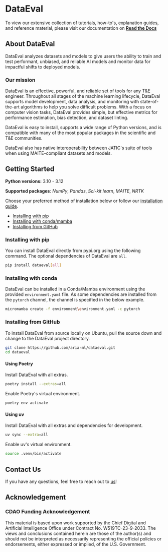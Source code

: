 # DataEval

To view our extensive collection of tutorials, how-to's, explanation guides,
and reference material, please visit our documentation on
**[Read the Docs](https://dataeval.readthedocs.io/)**

## About DataEval

<!-- start tagline -->

DataEval analyzes datasets and models to give users the ability to train and
test performant, unbiased, and reliable AI models and monitor data for
impactful shifts to deployed models.

<!-- end tagline -->

### Our mission

<!-- start needs -->

DataEval is an effective, powerful, and reliable set of tools for any T&E
engineer. Throughout all stages of the machine learning lifecycle, DataEval
supports model development, data analysis, and monitoring with state-of-the-art
algorithms to help you solve difficult problems. With a focus on computer
vision tasks, DataEval provides simple, but effective metrics for performance
estimation, bias detection, and dataset linting.

<!-- end needs -->

<!-- start JATIC interop -->

DataEval is easy to install, supports a wide range of Python versions, and is
compatible with many of the most popular packages in the scientific and T&E
communities.

DataEval also has native interoperability between JATIC's suite of tools when
using MAITE-compliant datasets and models.

<!-- end JATIC interop -->

## Getting Started

**Python versions:** 3.10 - 3.12

**Supported packages**: _NumPy_, _Pandas_, _Sci-kit learn_, _MAITE_, _NRTK_

Choose your preferred method of installation below or follow our
[installation guide](https://dataeval.readthedocs.io/en/v0.74.2/installation.html).

- [Installing with pip](#installing-with-pip)
- [Installing with conda/mamba](#installing-with-conda)
- [Installing from GitHub](#installing-from-github)

### **Installing with pip**

You can install DataEval directly from pypi.org using the following command.
The optional dependencies of DataEval are `all`.

```bash
pip install dataeval[all]
```

### **Installing with conda**

DataEval can be installed in a Conda/Mamba environment using the provided
`environment.yaml` file. As some dependencies are installed from the `pytorch`
channel, the channel is specified in the below example.

```bash
micromamba create -f environment\environment.yaml -c pytorch
```

### **Installing from GitHub**

To install DataEval from source locally on Ubuntu, pull the source down and
change to the DataEval project directory.

```bash
git clone https://github.com/aria-ml/dataeval.git
cd dataeval
```

#### **Using Poetry**

Install DataEval with all extras.

```bash
poetry install --extras=all
```

Enable Poetry's virtual environment.

```bash
poetry env activate
```

#### **Using uv**

Install DataEval with all extras and dependencies for development.

```bash
uv sync --extra=all
```

Enable uv's virtual environment.

```bash
source .venv/bin/activate
```

## Contact Us

If you have any questions, feel free to reach out to [us](mailto:dataeval@ariacoustics.com)!

## Acknowledgement

<!-- start acknowledgement -->

### CDAO Funding Acknowledgement

This material is based upon work supported by the Chief Digital and Artificial
Intelligence Office under Contract No. W519TC-23-9-2033. The views and
conclusions contained herein are those of the author(s) and should not be
interpreted as necessarily representing the official policies or endorsements,
either expressed or implied, of the U.S. Government.

<!-- end acknowledgement -->
